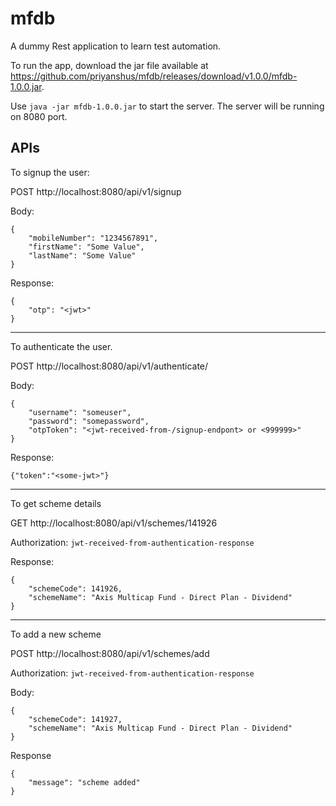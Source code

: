 # mfdb
A dummy Rest application to learn test automation.

To run the app, download the jar file available at https://github.com/priyanshus/mfdb/releases/download/v1.0.0/mfdb-1.0.0.jar. 

Use `java -jar mfdb-1.0.0.jar` to start the server. The server will be running on 8080 port.


## APIs
To signup the user:

POST http://localhost:8080/api/v1/signup

Body:
```
{
    "mobileNumber": "1234567891",
    "firstName": "Some Value",
    "lastName": "Some Value"
}
```

Response:
```
{
    "otp": "<jwt>"
}
```
-----------------------------------

To authenticate the user.

POST http://localhost:8080/api/v1/authenticate/

Body:
```
{
    "username": "someuser",
    "password": "somepassword",
    "otpToken": "<jwt-received-from-/signup-endpont> or <999999>"
}
```

Response:

```
{"token":"<some-jwt>"}
```

-----------------------------------
To get scheme details

GET http://localhost:8080/api/v1/schemes/141926

Authorization: `jwt-received-from-authentication-response`

Response:
```
{
    "schemeCode": 141926,
    "schemeName": "Axis Multicap Fund - Direct Plan - Dividend"
}
```


-----------------------------------
To add a new scheme

POST http://localhost:8080/api/v1/schemes/add

Authorization: `jwt-received-from-authentication-response`
    
Body:
```    
{
    "schemeCode": 141927,
    "schemeName": "Axis Multicap Fund - Direct Plan - Dividend"
}
```

Response

```
{
    "message": "scheme added"
}
```
